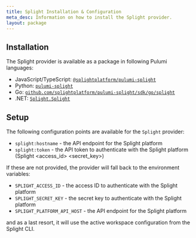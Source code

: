 ```yaml
---
title: Splight Installation & Configuration
meta_desc: Information on how to install the Splight provider.
layout: package
---
```


## Installation

The Splight provider is available as a package in following Pulumi languages:

* JavaScript/TypeScript: [`@splightplatform/pulumi-splight`](https://www.npmjs.com/package/@splightplatform/pulumi-splight)
* Python: [`pulumi-splight`](https://pypi.org/project/pulumi-splight/)
* Go: [`github.com/splightplatform/pulumi-splight/sdk/go/splight`](https://pkg.go.dev/github.com/splightplatform/pulumi-splight/sdk/go/splight)
* .NET: [`Splight.Splight`](https://www.nuget.org/packages/Splight.Splight)

## Setup

The following configuration points are available for the `Splight` provider:

- `splight:hostname` - the API endpoint for the Splight platform
- `splight:token` - the API token to authenticate with the Splight platform (Splight <access_id> <secret_key>)

If these are not provided, the provider will fall back to the environment variables:
- `SPLIGHT_ACCESS_ID` - the access ID to authenticate with the Splight platform
- `SPLIGHT_SECRET_KEY` - the secret key to authenticate with the Splight platform
- `SPLIGHT_PLATFORM_API_HOST` - the API endpoint for the Splight platform

and as a last resort, it will use the active workspace configuration from the Splight CLI.
